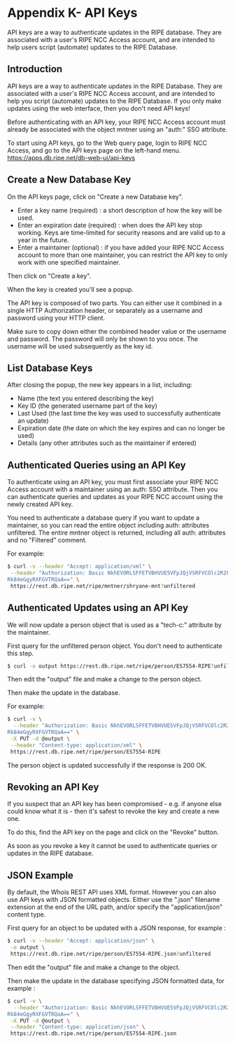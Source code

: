 # Appendix K- API Keys

API keys are a way to authenticate updates in the RIPE database. They are associated with a user's RIPE NCC Access account, and are intended to help users script (automate) updates to the RIPE Database.

## Introduction

API keys are a way to authenticate updates in the RIPE Database. They are associated with a user's RIPE NCC Access account, and are intended to help you script (automate) updates to the RIPE Database. If you only make updates using the web interface, then you don't need API keys!

Before authenticating with an API key, your RIPE NCC Access account must already be associated with the object mntner using an "auth:" SSO attribute.

To start using API keys, go to the Web query page, login to RIPE NCC Access, and go to the API keys page on the left-hand menu.
https://apps.db.ripe.net/db-web-ui/api-keys

## Create a New Database Key

On the API keys page, click on "Create a new Database key".

* Enter a key name (required) : a short description of how the key will be used.
* Enter an expiration date (required) : when does the API key stop working. Keys are time-limited for security reasons and are valid up to a year in the future.
* Enter a maintainer (optional) : if you have added your RIPE NCC Access account to more than one maintainer, you can restrict the API key to only work with one specified maintainer.

Then click on "Create a key".

When the key is created you'll see a popup.

The API key is composed of two parts. You can either use it combined in a single HTTP Authorization header, or separately as a username and password using your HTTP client.

Make sure to copy down either the combined header value or the username and password. The password will only be shown to you once. The username will be used subsequently as the key id.

## List Database Keys

After closing the popup, the new key appears in a list, including:
* Name (the text you entered describing the key)
* Key ID (the generated username part of the key)
* Last Used (the last time the key was used to successfully authenticate an update)
* Expiration date (the date on which the key expires and can no longer be used)
* Details (any other attributes such as the maintainer if entered)

## Authenticated Queries using an API Key

To authenticate using an API key, you must first associate your RIPE NCC Access account with a maintainer using an auth: SSO attribute. Then you can authenticate queries and updates as your RIPE NCC account using the newly created API key.

You need to authenticate a database query if you want to update a maintainer, so you can read the entire object including auth: attributes unfiltered. The entire mntner object is returned, including all auth: attributes and no "Filtered" comment.

For example:
```bash
$ curl -v --header "Accept: application/xml" \
 --header "Authorization: Basic NkhEVORLSFFETVBHVUE5VFpJQjVSRFVCOlc2R2FFdDJTa1Ry
Rk84eGgyRXFGVTRQaA==" \
 https://rest.db.ripe.net/ripe/mntner/shryane-mnt?unfiltered
```
## Authenticated Updates using an API Key

We will now update a person object that is used as a "tech-c:" attribute by the maintainer.

First query for the unfiltered person object. You don't need to authenticate this step.

```bash
$ curl -o output https://rest.db.ripe.net/ripe/person/ES7554-RIPE?unfiltered
```
Then edit the "output" file and make a change to the person object.

Then make the update in the database.

For example:
```bash
$ curl -v \
  --header "Authorization: Basic NkhEVORLSFFETVBHVUE5VFpJQjVSRFVCOlc2R2FFdDJTa1Ry
Rk84eGgyRXFGVTRQaA==" \
 -X PUT -d @output \
 --header "Content-type: application/xml" \
 https://rest.db.ripe.net/ripe/person/ES7554-RIPE
```

The person object is updated successfully if the response is 200 OK.

## Revoking an API Key

If you suspect that an API key has been compromised - e.g. if anyone else could know what it is - then it's safest to revoke the key and create a new one.  

To do this, find the API key on the page and click on the "Revoke" button.

As soon as you revoke a key it cannot be used to authenticate queries or updates in the RIPE database.

## JSON Example

By default, the Whois REST API uses XML format. However you can also use API keys with JSON formatted objects. Either use the ".json" filename extension at the end of the URL path, and/or specify the "application/json" content type.
 
First query for an object to be updated with a JSON response, for example :
```bash
$ curl -v --header "Accept: application/json" \
 -o output \
 https://rest.db.ripe.net/ripe/person/ES7554-RIPE.json?unfiltered
```

Then edit the "output" file and make a change to the object.

Then make the update in the database specifying JSON formatted data, for example :
```bash
$ curl -v \
  --header "Authorization: Basic NkhEVORLSFFETVBHVUE5VFpJQjVSRFVCOlc2R2FFdDJTa1Ry
Rk84eGgyRXFGVTRQaA==" \
 -X PUT -d @output \
 --header "Content-type: application/json" \
 https://rest.db.ripe.net/ripe/person/ES7554-RIPE.json
```

